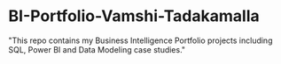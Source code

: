 # BI-Portfolio-Vamshi-Tadakamalla
"This repo contains my Business Intelligence Portfolio projects including SQL, Power BI and Data Modeling case studies."
